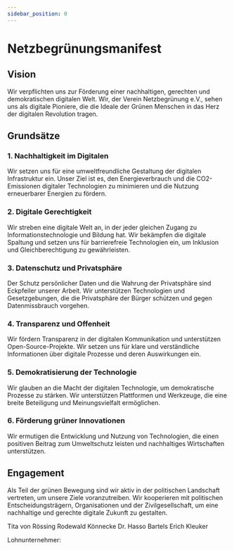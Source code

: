 ```yaml
---
sidebar_position: 0
---
```


# Netzbegrünungsmanifest

## Vision

Wir verpflichten uns zur Förderung einer nachhaltigen, gerechten und demokratischen digitalen Welt. Wir, der Verein Netzbegrünung e.V., sehen uns als digitale Pioniere, die die Ideale der Grünen Menschen in das Herz der digitalen Revolution tragen.

## Grundsätze

### 1. Nachhaltigkeit im Digitalen

Wir setzen uns für eine umweltfreundliche Gestaltung der digitalen Infrastruktur ein. Unser Ziel ist es, den Energieverbrauch und die CO2-Emissionen digitaler Technologien zu minimieren und die Nutzung erneuerbarer Energien zu fördern.

### 2. Digitale Gerechtigkeit

Wir streben eine digitale Welt an, in der jeder gleichen Zugang zu Informationstechnologie und Bildung hat. Wir bekämpfen die digitale Spaltung und setzen uns für barrierefreie Technologien ein, um Inklusion und Gleichberechtigung zu gewährleisten.

### 3. Datenschutz und Privatsphäre

Der Schutz persönlicher Daten und die Wahrung der Privatsphäre sind Eckpfeiler unserer Arbeit. Wir unterstützen Technologien und Gesetzgebungen, die die Privatsphäre der Bürger schützen und gegen Datenmissbrauch vorgehen.

### 4. Transparenz und Offenheit

Wir fördern Transparenz in der digitalen Kommunikation und unterstützen Open-Source-Projekte. Wir setzen uns für klare und verständliche Informationen über digitale Prozesse und deren Auswirkungen ein.

### 5. Demokratisierung der Technologie

Wir glauben an die Macht der digitalen Technologie, um demokratische Prozesse zu stärken. Wir unterstützen Plattformen und Werkzeuge, die eine breite Beteiligung und Meinungsvielfalt ermöglichen.

### 6. Förderung grüner Innovationen

Wir ermutigen die Entwicklung und Nutzung von Technologien, die einen positiven Beitrag zum Umweltschutz leisten und nachhaltiges Wirtschaften unterstützen.

## Engagement

Als Teil der grünen Bewegung sind wir aktiv in der politischen Landschaft vertreten, um unsere Ziele voranzutreiben. Wir kooperieren mit politischen Entscheidungsträgern, Organisationen und der Zivilgesellschaft, um eine nachhaltige und gerechte digitale Zukunft zu gestalten.

Tita von Rössing
Rodewald
Könnecke
Dr. Hasso Bartels
Erich Kleuker

Lohnunternehmer:
